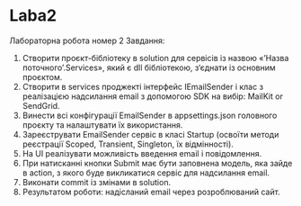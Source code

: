 # Laba2
Лабораторна робота номер 2
Завдання:
1. Створити проєкт-бібліотеку в solution для сервісів із назвою «’Назва поточного’.Services», який є dll
бібліотекою, з‘єднати із основним проєктом.
2. Створити в services проджекті інтерфейс IEmailSender і клас з реалізацією надсилання email з 
допомогою SDK на вибір: MailKit or SendGrid.
3. Винести всі конфігурації EmailSender в appsettings.json головного проєкту та налаштувати їх 
використання.
4. Зареєструвати EmailSender сервіс в класі Startup (освоїти методи реєстрації Scoped, Transient, 
Singleton, їх відмінності).
5. На UI реалізувати можливість введення email і повідомлення.
6. При натисканні кнопки Submit має бути заповнена модель, яка зайде в action, з якого буде
викликатися сервіс для надсилання email.
7. Виконати commit із змінами в solution.
8. Результатом роботи: надісланий email через розроблюваний сайт.
